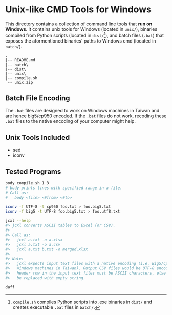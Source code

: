 Unix-like CMD Tools for Windows
===============================

This directory contains a collection of command line tools that 
**run on Windows**. It contains unix tools for Windows (located in `unix/`),
binaries compiled from Python scripts (located in `dist/`[^1]), and batch files
(`.bat`) that exposes the aformentioned binaries' paths to Windows cmd (located 
in `batch/`).

```
.
|-- README.md
|-- batch\
|-- dist\
|-- unix\
|-- compile.sh
`-- unix.zip
```

[^1]: `compile.sh` compiles Python scripts into .exe binaries in `dist/` and 
creates executable `.bat` files in `batch/`.


## Batch File Encoding

The `.bat` files are designed to work on Windows machines in Taiwan and are 
hence big5/cp950 encoded. If the `.bat` files do not work, recoding these `.bat`
files to the native encoding of your computer might help.


## Unix Tools Included

- sed
- iconv


## Tested Programs

```sh
body compile.sh 1 3
# body prints lines with specified range in a file.
# Call as:
#   body <file> <#from> <#to>

iconv -f UTF-8 -t cp950 foo.txt > foo.big5.txt
iconv -f big5 -t UTF-8 foo.big5.txt > foo.utf8.txt

jcxl --help
#> jcxl converts ASCII tables to Excel (or CSV).
#> 
#> Call as:
#>   jcxl a.txt -o a.xlsx
#>   jcxl a.txt -o a.csv
#>   jcxl a.txt b.txt -o merged.xlsx
#> 
#> Note:
#>   jcxl expects input text files with a native encoding (i.e. Big5/cp950 on most
#>   Windows machines in Taiwan). Output CSV files would be UTF-8 encoded. The 
#>   header row in the input text files must be ASCII characters, else they would 
#>   be replaced with empty string.

daff 
```
